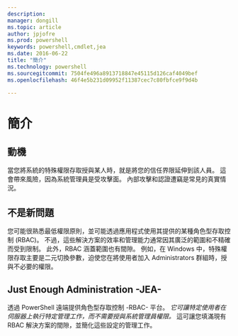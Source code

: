 ```yaml
---
description: 
manager: dongill
ms.topic: article
author: jpjofre
ms.prod: powershell
keywords: powershell,cmdlet,jea
ms.date: 2016-06-22
title: "簡介"
ms.technology: powershell
ms.sourcegitcommit: 7504fe496a8913718847e45115d126caf4049bef
ms.openlocfilehash: 46f4e5b231d09952f11387cec7c80fbfce9f9d4b

---
```


# 簡介

##  **動機**  
當您將系統的特殊權限存取授與某人時，就是將您的信任界限延伸到該人員。
這會帶來風險，因為系統管理員是受攻擊面。
內部攻擊和認證遭竊是常見的真實情況。

##  **不是新問題**  
您可能很熟悉最低權限原則，並可能透過應用程式使用其提供的某種角色型存取控制 (RBAC)。
不過，這些解決方案的效率和管理能力通常因其廣泛的範圍和不精確而受到限制。
此外，RBAC 涵蓋範圍也有間隙。
例如，在 Windows 中，特殊權限存取主要是二元切換參數，迫使您在將使用者加入 Administrators 群組時，授與不必要的權限。

##  **Just Enough Administration -JEA-** 
透過 PowerShell 遠端提供角色型存取控制 -RBAC- 平台。
*它可讓特定使用者在伺服器上執行特定管理工作，而不需要授與系統管理員權限。*
這可讓您填滿現有 RBAC 解決方案的間隙，並簡化這些設定的管理工作。




<!--HONumber=Jun16_HO4-->



